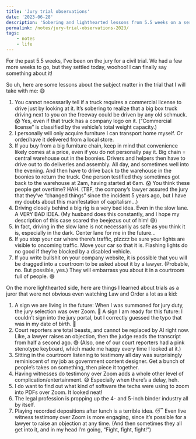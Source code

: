 ```yaml
---
title: 'Jury trial observations'
date: '2023-06-28'
description: 'Sobering and lighthearted lessons from 5.5 weeks on a serious civil trial.'
permalink: /notes/jury-trial-observations-2023/
tags: 
    - notes
    - life
---
```


For the past 5.5 weeks, I’ve been on the jury for a civil trial. We had a few more weeks to go, but they settled today, woohoo! I can finally say something about it!

So uh, here are some lessons about the subject matter in the trial that I will take with me: 😅
1. You cannot necessarily tell if a truck requires a commercial license to drive just by looking at it. It’s sobering to realize that a big box truck driving next to you on the freeway could be driven by any old schmuck. 😱 Yes, even if that truck has a company logo on it. (“Commercial license” is classified by the vehicle’s total weight capacity.)
2. I personally will only acquire furniture I can transport home myself. Or order/have it delivered from a local store. 
3. If you buy from a big furniture chain, keep in mind that convenience likely comes at a price, even if you do not personally pay it. Big chain = central warehouse out in the boonies. Drivers and helpers then have to drive out to do deliveries and assembly. All day, and sometimes well into the evening. And then have to drive back to the warehouse in the boonies to return the truck. One person testified they sometimes got back to the warehouse at 2am, having started at 6am. 😱 You think these people get overtime? HAH. (TBF, the company’s lawyer assured the jury that they’ve “changed things” since the incident 5 years ago, but I have my doubts about this manifestation of capitalism...)
4. Driving closely behind a big rig is a very bad idea. Even in the slow lane. A VERY BAD IDEA. (My husband does this constantly, and I hope my description of this case scared the beejezus out of him! 😅)
5. In fact, driving in the slow lane is not necessarily as safe as you think it is, especially in the dark. Center lane for me in the future...
6. If you stop your car where there’s traffic, plzzzz be sure your lights are visible to oncoming traffic. Move your car so that it is. Flashing lights do no good if they’re blocked by a disabled vehicle.
7. If you write bullshit on your company website, it is possible that you will be dragged into a courtroom to be asked about it by a lawyer. (Probable, no. But possible, yes.) They will embarrass you about it in a courtroom full of people. 😅

On the more lighthearted side, here are things I learned about trials as a juror that were not obvious even watching Law and Order a lot as a kid:
1. A sign we are living in the future: When I was summoned for jury duty, the jury selection was over Zoom. 🤯 A sign I am ready for this future: I couldn’t sign into the jury portal, but I correctly guessed the typo that was in my date of birth. 🤣
2. Court reporters are total beasts, and cannot be replaced by AI right now. Like, a lawyer raises an objection, then the judge reads the transcript from half a second ago. 😅 (Also, one of our court reporters had a pink stenotype keyboard, which made me happy every time I looked at it.)
3. Sitting in the courtroom listening to testimony all day was surprisingly reminiscent of my job as government content designer. Get a bunch of people’s takes on something, then piece it together.
4. Having witnesses do testimony over Zoom adds a whole other level of complication/entertainment. 😅 Especially when there’s a delay, heh.
5. I do want to find out what kind of software the techs were using to zoom into PDFs over Zoom. It looked neat!
6. The legal profession is propping up the 4- and 5-inch binder industry all by itself.
7. Playing recorded depositions after lunch is a terrible idea. 😴 Even live witness testimony over Zoom is more engaging, since it’s possible for a lawyer to raise an objection at any time. (And then sometimes they all get into it, and in my head I’m going, “Fight, fight, fight!”)
